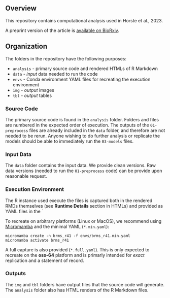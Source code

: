 ## Overview
This repository contains computational analysis used in Horste et al., 2023.

A preprint version of the article is [available on BioRxiv](https://doi.org/10.1101/2022.11.04.515216).

## Organization
The folders in the repository have the following purposes:

- `analysis` - primary source code and rendered HTMLs of R Markdown
- `data` - *input* data needed to run the code
- `envs` - Conda environment YAML files for recreating the execution environment
- `img` - *output* images
- `tbl` - *output* tables

### Source Code
The primary source code is found in the `analysis` folder. 
Folders and files are numbered in the expected order of execution.
The outputs of the `01-preprocess` files are already included in the `data` folder,
and therefore are not needed to be rerun. Anyone wishing to do further analysis or
replicate the models should be able to immediately run the `03-models` files.

### Input Data
The `data` folder contains the input data. We provide clean versions. Raw data versions
(needed to run the `01-preprocess` code) can be provide upon reasonable request.

### Execution Environment
The R instance used execute the files is captured both in the rendered RMDs themselves
(see **Runtime Details** section in HTMLs) and provided as YAML files in the `

To recreate on arbitrary platforms (Linux or MacOS), we recommend using [Micromamba](https://mamba.readthedocs.io/en/latest/user_guide/micromamba.html#)
and the minimal YAML (`*.min.yaml`):

```
micromamba create -n brms_r41 -f envs/brms_r41.min.yaml
micromamba activate brms_r41
```

A full capture is also provided (`*.full.yaml`). This is only expected to recreate 
on the **osx-64** platform and is primarly intended for *exact* replication and a 
statement of record.

### Outputs
The `img` and `tbl` folders have output files that the source code will generate.
The `analysis` folder also has HTML renders of the R Markdown files.
